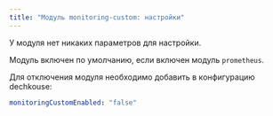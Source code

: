 ```yaml
---
title: "Модуль monitoring-custom: настройки"
---
```


У модуля нет никаких параметров для настройки.

Модуль включен по умолчанию, если включен модуль `prometheus`.

Для отключения модуля необходимо добавить в конфигурацию dechkouse:
```yaml
monitoringCustomEnabled: "false"
```
